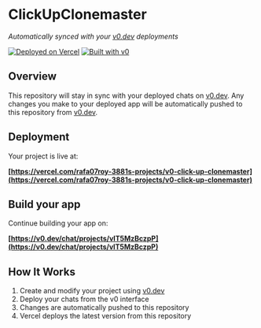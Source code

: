 # ClickUpClonemaster

*Automatically synced with your [v0.dev](https://v0.dev) deployments*

[![Deployed on Vercel](https://img.shields.io/badge/Deployed%20on-Vercel-black?style=for-the-badge&logo=vercel)](https://vercel.com/rafa07roy-3881s-projects/v0-click-up-clonemaster)
[![Built with v0](https://img.shields.io/badge/Built%20with-v0.dev-black?style=for-the-badge)](https://v0.dev/chat/projects/vlT5MzBczpP)

## Overview

This repository will stay in sync with your deployed chats on [v0.dev](https://v0.dev).
Any changes you make to your deployed app will be automatically pushed to this repository from [v0.dev](https://v0.dev).

## Deployment

Your project is live at:

**[https://vercel.com/rafa07roy-3881s-projects/v0-click-up-clonemaster](https://vercel.com/rafa07roy-3881s-projects/v0-click-up-clonemaster)**

## Build your app

Continue building your app on:

**[https://v0.dev/chat/projects/vlT5MzBczpP](https://v0.dev/chat/projects/vlT5MzBczpP)**

## How It Works

1. Create and modify your project using [v0.dev](https://v0.dev)
2. Deploy your chats from the v0 interface
3. Changes are automatically pushed to this repository
4. Vercel deploys the latest version from this repository